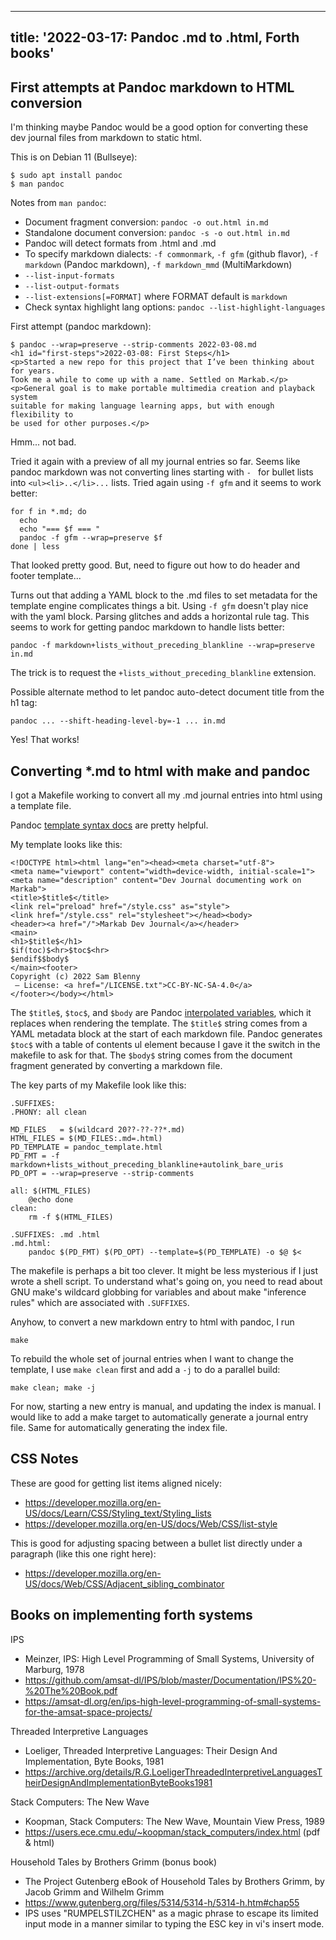 <!--
Copyright (c) 2022 Sam Blenny
SPDX-License-Identifier: CC-BY-NC-SA-4.0
-->

---
title: '2022-03-17: Pandoc .md to .html, Forth books'
---

## First attempts at Pandoc markdown to HTML conversion

I'm thinking maybe Pandoc would be a good option for converting these dev journal
files from markdown to static html.

This is on Debian 11 (Bullseye):

```
$ sudo apt install pandoc
$ man pandoc
```

Notes from `man pandoc`:

- Document fragment conversion: `pandoc -o out.html in.md`
- Standalone document conversion: `pandoc -s -o out.html in.md`
- Pandoc will detect formats from .html and .md
- To specify markdown dialects: `-f commonmark`, `-f gfm` (github flavor),
  `-f markdown` (Pandoc markdown), `-f markdown_mmd` (MultiMarkdown)
- `--list-input-formats`
- `--list-output-formats`
- `--list-extensions[=FORMAT]` where FORMAT default is `markdown`
- Check syntax highlight lang options: `pandoc --list-highlight-languages`

First attempt (pandoc markdown):

```
$ pandoc --wrap=preserve --strip-comments 2022-03-08.md
<h1 id="first-steps">2022-03-08: First Steps</h1>
<p>Started a new repo for this project that I’ve been thinking about for years.
Took me a while to come up with a name. Settled on Markab.</p>
<p>General goal is to make portable multimedia creation and playback system
suitable for making language learning apps, but with enough flexibility to
be used for other purposes.</p>
```

Hmm... not bad.

Tried it again with a preview of all my journal entries so far. Seems like
pandoc markdown was not converting lines starting with `- ` for bullet lists 
into `<ul><li>..</li>...` lists. Tried again using `-f gfm` and it seems to
work better:

```
for f in *.md; do
  echo
  echo "=== $f === "
  pandoc -f gfm --wrap=preserve $f
done | less
```

That looked pretty good. But, need to figure out how to do header and footer
template...

Turns out that adding a YAML block to the .md files to set metadata for the
template engine complicates things a bit. Using `-f gfm` doesn't play nice
with the yaml block. Parsing glitches and adds a horizontal rule tag. This
seems to work for getting pandoc markdown to handle lists better:

```
pandoc -f markdown+lists_without_preceding_blankline --wrap=preserve in.md
```

The trick is to request the `+lists_without_preceding_blankline` extension.

Possible alternate method to let pandoc auto-detect document title from the
h1 tag:

```
pandoc ... --shift-heading-level-by=-1 ... in.md
```

Yes! That works!


## Converting *.md to html with make and pandoc

I got a Makefile working to convert all my .md journal entries into html
using a template file.

Pandoc [template syntax docs] are pretty helpful.

[template syntax docs]: https://pandoc.org/MANUAL.html#template-syntax

My template looks like this:

```
<!DOCTYPE html><html lang="en"><head><meta charset="utf-8">
<meta name="viewport" content="width=device-width, initial-scale=1">
<meta name="description" content="Dev Journal documenting work on Markab">
<title>$title$</title>
<link rel="preload" href="/style.css" as="style">
<link href="/style.css" rel="stylesheet"></head><body>
<header><a href="/">Markab Dev Journal</a></header>
<main>
<h1>$title$</h1>
$if(toc)$<hr>$toc$<hr>
$endif$$body$
</main><footer>
Copyright (c) 2022 Sam Blenny
 — License: <a href="/LICENSE.txt">CC-BY-NC-SA-4.0</a>
</footer></body></html>

```

The `$title$`, `$toc$`, and `$body` are Pandoc [interpolated variables], which
it replaces when rendering the template. The `$title$` string comes from a YAML
metadata block at the start of each markdown file. Pandoc generates `$toc$`
with a table of contents ul element because I gave it the switch in the
makefile to ask for that. The `$body$` string comes from the document fragment
generated by converting a markdown file.

[interpolated variables]: https://pandoc.org/MANUAL.html#interpolated-variables

The key parts of my Makefile look like this:

```
.SUFFIXES:
.PHONY: all clean

MD_FILES   = $(wildcard 20??-??-??*.md)
HTML_FILES = $(MD_FILES:.md=.html)
PD_TEMPLATE = pandoc_template.html
PD_FMT = -f markdown+lists_without_preceding_blankline+autolink_bare_uris
PD_OPT = --wrap=preserve --strip-comments

all: $(HTML_FILES)
	@echo done
clean:
	rm -f $(HTML_FILES)

.SUFFIXES: .md .html
.md.html:
	pandoc $(PD_FMT) $(PD_OPT) --template=$(PD_TEMPLATE) -o $@ $<
```

The makefile is perhaps a bit too clever. It might be less mysterious if I just
wrote a shell script. To understand what's going on, you need to read about GNU
make's wildcard globbing for variables and about make "inference rules" which
are associated with `.SUFFIXES`.

Anyhow, to convert a new markdown entry to html with pandoc, I run

```
make
```

To rebuild the whole set of journal entries when I want to change the template,
I use `make clean` first and add a `-j` to do a parallel build:

```
make clean; make -j
```

For now, starting a new entry is manual, and updating the index is manual. I
would like to add a make target to automatically generate a journal entry
file. Same for automatically generating the index file.


## CSS Notes

These are good for getting list items aligned nicely:
- https://developer.mozilla.org/en-US/docs/Learn/CSS/Styling_text/Styling_lists
- https://developer.mozilla.org/en-US/docs/Web/CSS/list-style

This is good for adjusting spacing between a bullet list directly under a
paragraph (like this one right here):
- https://developer.mozilla.org/en-US/docs/Web/CSS/Adjacent_sibling_combinator


## Books on implementing forth systems

IPS
- Meinzer, IPS: High Level Programming of Small Systems, University of Marburg, 1978
- https://github.com/amsat-dl/IPS/blob/master/Documentation/IPS%20-%20The%20Book.pdf
- https://amsat-dl.org/en/ips-high-level-programming-of-small-systems-for-the-amsat-space-projects/

Threaded Interpretive Languages
- Loeliger, Threaded Interpretive Languages: Their Design And Implementation, Byte Books, 1981
-  https://archive.org/details/R.G.LoeligerThreadedInterpretiveLanguagesTheirDesignAndImplementationByteBooks1981

Stack Computers: The New Wave
- Koopman, Stack Computers: The New Wave, Mountain View Press, 1989
- https://users.ece.cmu.edu/~koopman/stack_computers/index.html (pdf & html)

Household Tales by Brothers Grimm (bonus book)
- The Project Gutenberg eBook of Household Tales by Brothers Grimm, by Jacob
  Grimm and Wilhelm Grimm
- https://www.gutenberg.org/files/5314/5314-h/5314-h.htm#chap55
- IPS uses "RUMPELSTILZCHEN" as a magic phrase to escape its limited input mode
  in a manner similar to typing the ESC key in vi's insert mode.
